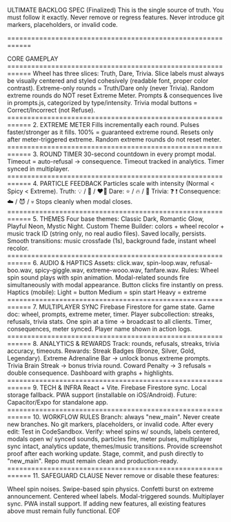 ULTIMATE BACKLOG SPEC (Finalized)
This is the single source of truth.
You must follow it exactly.
Never remove or regress features.
Never introduce git markers, placeholders, or invalid code.

============================================================

CORE GAMEPLAY ============================================================
Wheel has three slices: Truth, Dare, Trivia.
Slice labels must always be visually centered and styled cohesively (readable font, proper color contrast).
Extreme-only rounds = Truth/Dare only (never Trivia).
Random extreme rounds do NOT reset Extreme Meter.
Prompts & consequences live in prompts.js, categorized by type/intensity.
Trivia modal buttons = Correct/Incorrect (not Refuse).
============================================================ 2. EXTREME METER
Fills incrementally each round.
Pulses faster/stronger as it fills.
100% = guaranteed extreme round.
Resets only after meter-triggered extreme.
Random extreme rounds do not reset meter.
============================================================ 3. ROUND TIMER
30-second countdown in every prompt modal.
Timeout = auto-refusal → consequence.
Timeout tracked in analytics.
Timer synced in multiplayer.
============================================================ 4. PARTICLE FEEDBACK
Particles scale with intensity (Normal < Spicy < Extreme).
Truth: 💡 / 💋 / ❤️‍🔥
Dare: ⭐ / 🔥 / 🔗
Trivia: ❓ ❗
Consequence: ☁️ / 😈 / 💀
Stops cleanly when modal closes.
============================================================ 5. THEMES
Four base themes: Classic Dark, Romantic Glow, Playful Neon, Mystic Night.
Custom Theme Builder: colors + wheel recolor + music track ID (string only, no real audio files).
Saved locally, persists.
Smooth transitions: music crossfade (1s), background fade, instant wheel recolor.
============================================================ 6. AUDIO & HAPTICS
Assets: click.wav, spin-loop.wav, refusal-boo.wav, spicy-giggle.wav, extreme-wooo.wav, fanfare.wav.
Rules:
Wheel spin sound plays with spin animation.
Modal-related sounds fire simultaneously with modal appearance.
Button clicks fire instantly on press.
Haptics (mobile):
Light = button
Medium = spin start
Heavy = extreme
============================================================ 7. MULTIPLAYER SYNC
Firebase Firestore for game state.
Game doc: wheel, prompts, extreme meter, timer.
Player subcollection: streaks, refusals, trivia stats.
One spin at a time → broadcast to all clients.
Timer, consequences, meter synced.
Player name shown in action logs.
============================================================ 8. ANALYTICS & REWARDS
Track: rounds, refusals, streaks, trivia accuracy, timeouts.
Rewards:
Streak Badges (Bronze, Silver, Gold, Legendary).
Extreme Adrenaline Bar → unlock bonus extreme prompts.
Trivia Brain Streak → bonus trivia round.
Coward Penalty → 3 refusals = double consequence.
Dashboard with graphs + highlights.
============================================================ 9. TECH & INFRA
React + Vite.
Firebase Firestore sync.
Local storage fallback.
PWA support (installable on iOS/Android).
Future: Capacitor/Expo for standalone app.
============================================================ 10. WORKFLOW RULES
Branch: always "new_main". Never create new branches.
No git markers, placeholders, or invalid code.
After every edit:
Test in CodeSandbox.
Verify: wheel spins w/ sounds, labels centered, modals open w/ synced sounds, particles fire, meter pulses, multiplayer sync intact, analytics update, themes/music transitions.
Provide screenshot proof after each working update.
Stage, commit, and push directly to "new_main". Repo must remain clean and production-ready.
============================================================ 11. SAFEGUARD CLAUSE
Never remove or disable these features:

Wheel spin noises.
Swipe-based spin physics.
Confetti burst on extreme announcement.
Centered wheel labels.
Modal-triggered sounds.
Multiplayer sync.
PWA install support.
If adding new features, all existing features above must remain fully functional.
EOF
